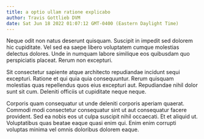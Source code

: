 ```yaml
---
title: a optio ullam ratione explicabo
author: Travis Gottlieb DVM
date: Sat Jun 18 2022 01:07:12 GMT-0400 (Eastern Daylight Time)
---
```

Neque odit non natus deserunt quisquam. Suscipit in impedit sed dolorem hic cupiditate. Vel sed ea saepe libero voluptatem cumque molestias delectus dolores. Unde in numquam labore similique eos quibusdam quo perspiciatis placeat. Rerum non excepturi.

 Sit consectetur sapiente atque architecto repudiandae incidunt sequi excepturi. Ratione et qui quia quia consequuntur. Rerum quisquam molestias quas repellendus quos eius excepturi aut. Repudiandae nihil dolor sunt sit cum. Deleniti officiis ut cupiditate neque neque.

 Corporis quam consequatur ut unde deleniti corporis aperiam quaerat. Commodi modi consectetur consequatur sint ut aut consequatur facere provident. Sed ea nobis eos ut culpa suscipit nihil occaecati. Et et aliquid ut. Voluptatibus quas beatae eaque quasi enim qui. Enim enim corrupti voluptas minima vel omnis doloribus dolorem eaque.
